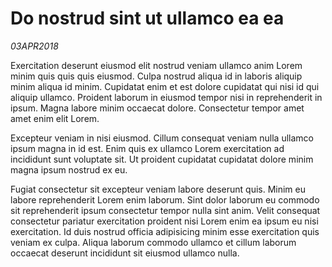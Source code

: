 # Do nostrud sint ut ullamco ea ea

_03APR2018_

Exercitation deserunt eiusmod elit nostrud veniam ullamco anim Lorem minim quis quis quis eiusmod. Culpa nostrud aliqua id in laboris aliquip minim aliqua id minim. Cupidatat enim et est dolore cupidatat qui nisi id qui aliquip ullamco. Proident laborum in eiusmod tempor nisi in reprehenderit in ipsum. Magna labore minim occaecat dolore. Consectetur tempor amet amet enim elit Lorem.

Excepteur veniam in nisi eiusmod. Cillum consequat veniam nulla ullamco ipsum magna in id est. Enim quis ex ullamco Lorem exercitation ad incididunt sunt voluptate sit. Ut proident cupidatat cupidatat dolore minim magna ipsum nostrud ex eu.

Fugiat consectetur sit excepteur veniam labore deserunt quis. Minim eu labore reprehenderit Lorem enim laborum. Sint dolor laborum eu commodo sit reprehenderit ipsum consectetur tempor nulla sint anim. Velit consequat consectetur pariatur exercitation proident nisi Lorem enim ea ipsum eu nisi exercitation. Id duis nostrud officia adipisicing minim esse exercitation quis veniam ex culpa. Aliqua laborum commodo ullamco et cillum laborum occaecat deserunt incididunt sit eiusmod ullamco nulla.